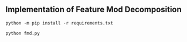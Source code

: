 

## Implementation of Feature Mod Decomposition



```shell
python -m pip install -r requirements.txt

python fmd.py
```

